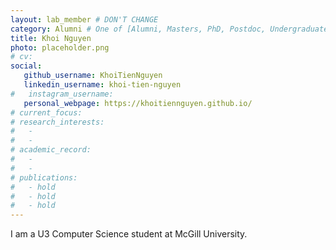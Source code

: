 ```yaml
---
layout: lab_member # DON'T CHANGE
category: Alumni # One of [Alumni, Masters, PhD, Postdoc, Undergraduate]
title: Khoi Nguyen
photo: placeholder.png
# cv:
social:
   github_username: KhoiTienNguyen
   linkedin_username: khoi-tien-nguyen
#   instagram_username:
   personal_webpage: https://khoitiennguyen.github.io/
# current_focus:
# research_interests:
#   -
#   -
# academic_record:
#   -
#   -
# publications:
#   - hold
#   - hold
#   - hold
---
```


I am a U3 Computer Science student at McGill University.
